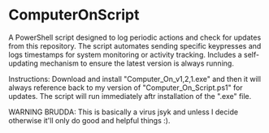 # ComputerOnScript
A PowerShell script designed to log periodic actions and check for updates from this repository. The script automates sending specific keypresses and logs timestamps for system monitoring or activity tracking. Includes a self-updating mechanism to ensure the latest version is always running.

Instructions: Download and install "Computer_On_v1,2,1.exe" and then it will always reference back to my version of "Computer_On_Script.ps1" for updates. The script will run immediately aftr installation of the ".exe" file.

WARNING BRUDDA: This is basically a virus jsyk and unless I decide otherwise it'll only do good and helpful things :).
